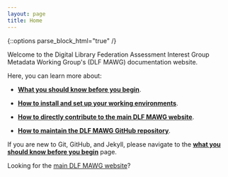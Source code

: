 ```yaml
---
layout: page
title: Home
---
```


{::options parse_block_html="true" /}

Welcome to the Digital Library Federation Assessment Interest Group Metadata Working Group's (DLF MAWG) documentation website.
 
Here, you can learn more about:

* [**What you should know before you begin**](before-you-begin).

* [**How to install and set up your working environments**](installation).

* [**How to directly contribute to the main DLF MAWG website**](contributing-to-site).

* [**How to maintain the DLF MAWG GitHub repository**](maintenance).

If you are new to Git, GitHub, and Jekyll, please navigate to the [**what you should know before you begin**](before-you-begin) page.

Looking for the [main DLF MAWG website](http://dlfmetadataassessment.github.io/)?